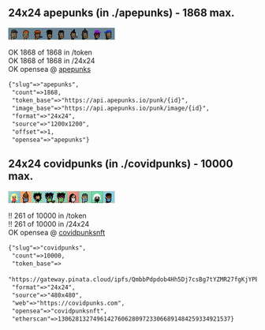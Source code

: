 ## 24x24  apepunks (in ./apepunks) - 1868 max.

![](i/apepunks-strip.png)

OK   1868 of 1868 in /token<br>
OK   1868 of 1868 in /24x24<br>
OK  opensea @ [apepunks](https://opensea.io/collection/apepunks)<br>


```
{"slug"=>"apepunks",
 "count"=>1868,
 "token_base"=>"https://api.apepunks.io/punk/{id}",
 "image_base"=>"https://api.apepunks.io/punk/image/{id}",
 "format"=>"24x24",
 "source"=>"1200x1200",
 "offset"=>1,
 "opensea"=>"apepunks"}
```

## 24x24  covidpunks (in ./covidpunks) - 10000 max.

![](i/covidpunks-strip.png)

!!   261 of 10000 in /token<br>
!!   261 of 10000 in /24x24<br>
OK  opensea @ [covidpunksnft](https://opensea.io/collection/covidpunksnft)<br>


```
{"slug"=>"covidpunks",
 "count"=>10000,
 "token_base"=>
  "https://gateway.pinata.cloud/ipfs/QmbbPdpdob4Hh5Dj7csBg7tYZMR27fgKjYPEy7zHhATpv5/{id}.json",
 "format"=>"24x24",
 "source"=>"480x480",
 "web"=>"https://covidpunks.com",
 "opensea"=>"covidpunksnft",
 "etherscan"=>1306281327496142760628097233066891484259334921537}
```

